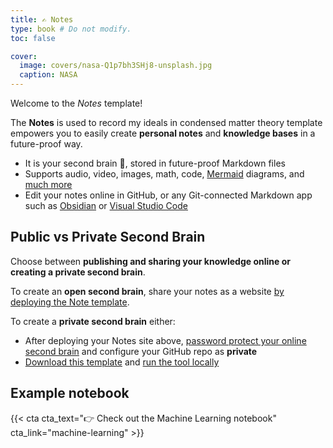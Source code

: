 ```yaml
---
title: ✍️ Notes
type: book # Do not modify.
toc: false

cover:
  image: covers/nasa-Q1p7bh3SHj8-unsplash.jpg
  caption: NASA
---
```


Welcome to the _Notes_ template!

The **Notes** is used to record my ideals in condensed matter theory template empowers you to easily create  **personal notes** and **knowledge bases** in a future-proof way.

- It is your second brain 🧠, stored in future-proof Markdown files 
- Supports audio, video, images, math, code, [Mermaid](https://mermaid.live/) diagrams, and [much more](https://wowchemy.com/docs/content/writing-markdown-latex/)
- Edit your notes online in GitHub, or any Git-connected Markdown app such as [Obsidian](https://obsidian.md/) or [Visual Studio Code](https://vscode.dev/)

## Public vs Private Second Brain

Choose between **publishing and sharing your knowledge online or creating a private second brain**.

To create an **open second brain**, share your notes as a website [by deploying the Note template](https://wowchemy.com/hugo-themes/).

To create a **private second brain** either:

- After deploying your Notes site above, [password protect your online second brain](https://docs.netlify.com/visitor-access/password-protection/) and configure your GitHub repo as **private**
- [Download this template](https://github.com/wowchemy/hugo-notes-theme) and [run the tool locally](https://wowchemy.com/docs/getting-started/install-hugo-extended/)

## Example notebook

{{< cta cta_text="👉 Check out the Machine Learning notebook" cta_link="machine-learning" >}}
